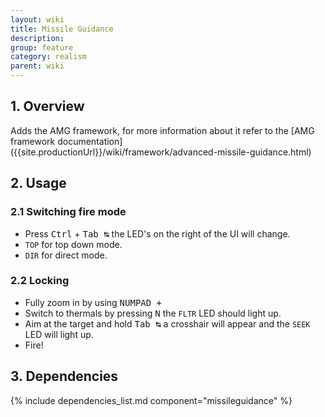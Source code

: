 ```yaml
---
layout: wiki
title: Missile Guidance
description:
group: feature
category: realism
parent: wiki
---
```


## 1. Overview

Adds the AMG framework, for more information about it refer to the [AMG framework documentation] ({{site.productionUrl}}/wiki/framework/advanced-missile-guidance.html)

## 2. Usage

### 2.1 Switching fire mode
- Press <kbd>Ctrl</kbd> + <kbd>Tab&nbsp;↹</kbd> the LED's on the right of the UI will change.
- `TOP` for top down mode.
- `DIR` for direct mode.

### 2.2 Locking
- Fully zoom in by using <kbd>NUMPAD +</kbd>
- Switch to thermals by pressing <kbd>N</kbd> the `FLTR` LED should light up.
- Aim at the target and hold <kbd>Tab&nbsp;↹</kbd> a crosshair will appear and the `SEEK` LED will light up.
- Fire!

## 3. Dependencies

{% include dependencies_list.md component="missileguidance" %}

